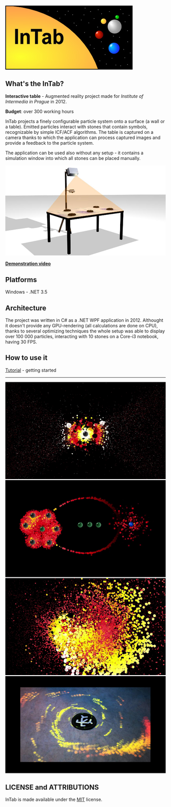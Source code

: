 
![logo](Docs/images/intab.jpg)

## What's the InTab?

**Interactive table** - Augmented reality project made for *Institute of Intermedia in Prague* in 2012.

**Budget**: over 300 working hours

InTab projects a finely configurable particle system onto a surface (a wall or a table). Emitted particles interact with stones that contain symbols, recognizable by simple ICF/ACF algorithms. The table is captured on a camera thanks to which the application can process captured images and provide a feedback to the particle system.

The application can be used also without any setup - it contains a simulation window into which all stones can be placed manually.

![setup](Docs/images/setup.jpg)

<a href="https://www.youtube.com/watch?v=Gx1UshgQTR0" target="_blank">**Demonstration video**</a>

## Platforms
Windows - .NET 3.5

## Architecture 

The project was written in C# as a .NET WPF application in 2012. Althought it doesn't provide any GPU-rendering (all calculations are done on CPU), thanks to several optimizing techniques the whole setup was able to display over 100 000 particles, interacting with 10 stones on a Core-i3 notebook, having 30 FPS.

## How to use it
[Tutorial](Docs/install.md) - getting started

---

![example3](Docs/images/example3.jpg)
![example3](Docs/images/example4.jpg)
![example3](Docs/images/example5.jpg)
![example3](Docs/images/example2.jpg)

## LICENSE and ATTRIBUTIONS

InTab is made available under the [MIT](http://opensource.org/licenses/MIT) license.
